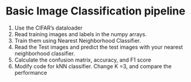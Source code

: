 # Basic Image Classification pipeline
1. Use the CIFAR’s dataloader 
2. Read training images and labels in the numpy arrays.
3. Train them using Nearest Neighborhood Classifier.
4. Read the Test images and predict the test images with your nearest neighborhood classifier.
5. Calculate the confusion matrix, accuracy, and F1 score
6. Modify code for kNN classifier. Change K =3, and compare the performance
